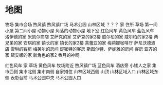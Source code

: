 # 地图

牧场
集市会场
煦风镇
煦风镇广场
马术公园
山林区域
？？？
家
住所
草场
第一间小屋
第二间小屋
动物小屋
角落的动物小屋
地下室
红色风车
黄色风车
蓝色风车
洛伊德的家
米凯尔商店
艾萨克的家
艾萨克的家2楼
威尔柏的家
威尔柏的家2楼
两兄弟的家
安琪的家
镇长的家
镇长的家2楼
芙蕾亚的家
梅莉娜咖啡厅
萨尼沃德酒店
雪琳的客房
梅芙尔的房间
舒密特的客房
斯图尔特、萨妮雅的房间
客房
亚齐的家
黛安娜的家
新角色的家2
香月的神祠

红色风车
家
草场
黄色风车
牧场附近
煦风镇广场
蓝色风车
酒店旁
小矮人之家
集市西侧
集市北侧
集市南侧
自家摊位
山林区域西侧
山顶
山林区域入口
山林区域东侧
表彰台前
马术公园中央
马术公园入口

